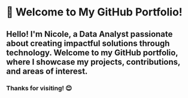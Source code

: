 # 👋 Welcome to My GitHub Portfolio!
## Hello! I'm Nicole, a Data Analyst passionate about creating impactful solutions through technology. Welcome to my GitHub portfolio, where I showcase my projects, contributions, and areas of interest.
### Thanks for visiting! 😊
